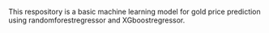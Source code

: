 This respository is a basic machine learning model for gold price prediction using randomforestregressor and XGboostregressor. 
